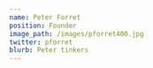 ```yaml
---
name: Peter Forret
position: Founder
image_path: /images/pforret400.jpg
twitter: pforret
blurb: Peter tinkers
---
```


